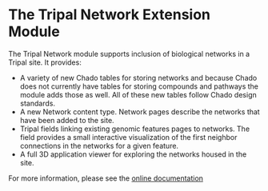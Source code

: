 The Tripal Network Extension Module
===================================

The Tripal Network module supports inclusion of biological networks in a Tripal site. It provides:

- A variety of new Chado tables for storing networks and because Chado does not currently have tables for storing compounds and pathways the module adds those as well.  All of these new tables follow Chado design standards.
- A new Network content type.  Network pages describe the networks that have been added to the site.
- Tripal fields linking existing genomic features pages to networks.  The field provides a small interactive visualization of the first neighbor connections in the networks for a given feature.
- A full 3D application viewer for exploring the networks housed in the site.

For more information, please see the [online documentation](https://tripal-network.readthedocs.io/en/latest/)
